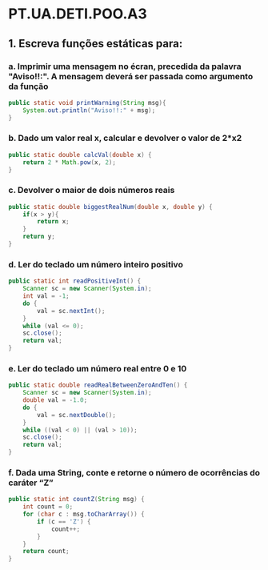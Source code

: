 # PT.UA.DETI.POO.A3

## 1. Escreva funções estáticas para:
### a. Imprimir uma mensagem no écran, precedida da palavra "Aviso!!:". A mensagem deverá ser passada como argumento da função

```java
public static void printWarning(String msg){
    System.out.println("Aviso!!:" + msg);
}
```

### b. Dado um valor real x, calcular e devolver o valor de 2*x2

```java
public static double calcVal(double x) {
    return 2 * Math.pow(x, 2);
}
```

### c. Devolver o maior de dois números reais

```java
public static double biggestRealNum(double x, double y) {
    if(x > y){
        return x;
    }
    return y;
}
```

### d. Ler do teclado um número inteiro positivo

```java
public static int readPositiveInt() {
    Scanner sc = new Scanner(System.in);
    int val = -1;
    do {
        val = sc.nextInt();
    }
    while (val <= 0);
    sc.close();
    return val;
}
```

### e. Ler do teclado um número real entre 0 e 10

```java
public static double readRealBetweenZeroAndTen() {
    Scanner sc = new Scanner(System.in);
    double val = -1.0;
    do {
        val = sc.nextDouble();
    }
    while ((val < 0) || (val > 10));
    sc.close();
    return val;
}
```

### f. Dada uma String, conte e retorne o número de ocorrências do caráter “Z”

```java
public static int countZ(String msg) {
    int count = 0;
    for (char c : msg.toCharArray()) {
        if (c == 'Z') {
            count++;
        }
    }
    return count;
}
```
